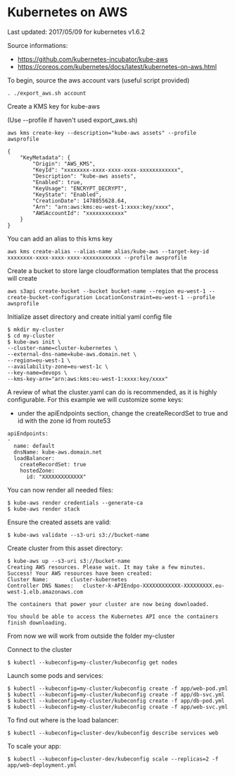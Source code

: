 # Kubernetes on AWS
Last updated: 2017/05/09 for kubernetes v1.6.2

Source informations:
* https://github.com/kubernetes-incubator/kube-aws
* https://coreos.com/kubernetes/docs/latest/kubernetes-on-aws.html

To begin, source the aws account vars (useful script provided)
```
. ./export_aws.sh account
```

Create a KMS key for kube-aws

(Use --profile if haven't used export_aws.sh)

```
aws kms create-key --description="kube-aws assets" --profile awsprofile

{
    "KeyMetadata": {
        "Origin": "AWS_KMS",
        "KeyId": "xxxxxxxx-xxxx-xxxx-xxxx-xxxxxxxxxxxx",
        "Description": "kube-aws assets",
        "Enabled": true,
        "KeyUsage": "ENCRYPT_DECRYPT",
        "KeyState": "Enabled",
        "CreationDate": 1478855628.64,
        "Arn": "arn:aws:kms:eu-west-1:xxxx:key/xxxx",
        "AWSAccountId": "xxxxxxxxxxxx"
    }
}
```

You can add an alias to this kms key

```
aws kms create-alias --alias-name alias/kube-aws --target-key-id xxxxxxxx-xxxx-xxxx-xxxx-xxxxxxxxxxxx --profile awsprofile
```

Create a bucket to store large cloudformation templates that the process will create

```
aws s3api create-bucket --bucket bucket-name --region eu-west-1 --create-bucket-configuration LocationConstraint=eu-west-1 --profile awsprofile
```

Initialize asset directory and create initial yaml config file

```
$ mkdir my-cluster
$ cd my-cluster
$ kube-aws init \
--cluster-name=cluster-kubernetes \
--external-dns-name=kube-aws.domain.net \
--region=eu-west-1 \
--availability-zone=eu-west-1c \
--key-name=devops \
--kms-key-arn="arn:aws:kms:eu-west-1:xxxx:key/xxxx"
```

A review of what the cluster.yaml can do is recommended, as it is highly configurable. For this example we will customize some keys:
* under the apiEndpoints section, change the createRecordSet to true and id with the zone id from route53

```
apiEndpoints:
- 
  name: default
  dnsName: kube-aws.domain.net
  loadBalancer:
    createRecordSet: true
    hostedZone:
      id: "XXXXXXXXXXXXX"
```

You can now render all needed files:

```
$ kube-aws render credentials --generate-ca
$ kube-aws render stack
```

Ensure the created assets are valid:

```
$ kube-aws validate --s3-uri s3://bucket-name
```

Create cluster from this asset directory:
```
$ kube-aws up --s3-uri s3://bucket-name
Creating AWS resources. Please wait. It may take a few minutes.
Success! Your AWS resources have been created:
Cluster Name:		cluster-kubernetes
Controller DNS Names:	cluster-k-APIEndpo-XXXXXXXXXXXX-XXXXXXXXX.eu-west-1.elb.amazonaws.com

The containers that power your cluster are now being downloaded.

You should be able to access the Kubernetes API once the containers finish downloading.
```
From now we will work from outside the folder my-cluster

Connect to the cluster
```
$ kubectl --kubeconfig=my-cluster/kubeconfig get nodes
```
Launch some pods and services:
```
$ kubectl --kubeconfig=my-cluster/kubeconfig create -f app/web-pod.yml
$ kubectl --kubeconfig=my-cluster/kubeconfig create -f app/db-svc.yml
$ kubectl --kubeconfig=my-cluster/kubeconfig create -f app/db-pod.yml
$ kubectl --kubeconfig=my-cluster/kubeconfig create -f app/web-svc.yml
```
To find out where is the load balancer:
```
$ kubectl --kubeconfig=cluster-dev/kubeconfig describe services web
```
To scale your app:
```
$ kubectl --kubeconfig=cluster-dev/kubeconfig scale --replicas=2 -f app/web-deployment.yml
```
